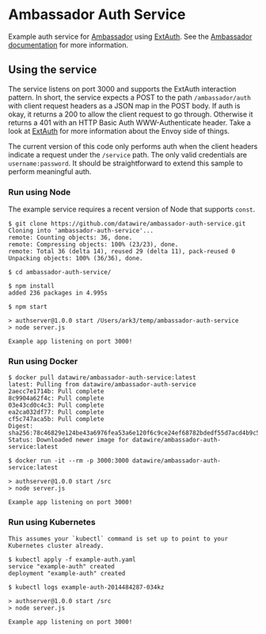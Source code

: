 # Ambassador Auth Service

Example auth service for [Ambassador][ag] using [ExtAuth][ae]. See the [Ambassador documentation][aw] for more information.

[ag]: https://github.com/datawire/ambassador
[ae]: https://github.com/datawire/ambassador-envoy
[aw]: http://www.getambassador.io/


## Using the service

The service listens on port 3000 and supports the ExtAuth interaction pattern. In short, the service expects a POST to the path `/ambassador/auth` with client request headers as a JSON map in the POST body. If auth is okay, it returns a 200 to allow the client request to go through. Otherwise it returns a 401 with an HTTP Basic Auth WWW-Authenticate header. Take a look at [ExtAuth][ae] for more information about the Envoy side of things.

The current version of this code only performs auth when the client headers indicate a request under the `/service` path. The only valid credentials are `username:password`. It should be straightforward to extend this sample to perform meaningful auth.


### Run using Node

The example service requires a recent version of Node that supports `const`.

    $ git clone https://github.com/datawire/ambassador-auth-service.git
    Cloning into 'ambassador-auth-service'...
    remote: Counting objects: 36, done.
    remote: Compressing objects: 100% (23/23), done.
    remote: Total 36 (delta 14), reused 29 (delta 11), pack-reused 0
    Unpacking objects: 100% (36/36), done.

    $ cd ambassador-auth-service/

    $ npm install
    added 236 packages in 4.995s

    $ npm start

    > authserver@1.0.0 start /Users/ark3/temp/ambassador-auth-service
    > node server.js

    Example app listening on port 3000!


### Run using Docker

    $ docker pull datawire/ambassador-auth-service:latest
    latest: Pulling from datawire/ambassador-auth-service
    2aecc7e1714b: Pull complete
    8c9904a62f4c: Pull complete
    03e43cd0c4c3: Pull complete
    ea2ca032df77: Pull complete
    cf5c747aca5b: Pull complete
    Digest: sha256:78c46829e124be43a6976fea53a6e120f6c9ce24ef68782bdedf55d7acd4b9c5
    Status: Downloaded newer image for datawire/ambassador-auth-service:latest

    $ docker run -it --rm -p 3000:3000 datawire/ambassador-auth-service:latest

    > authserver@1.0.0 start /src
    > node server.js

    Example app listening on port 3000!


### Run using Kubernetes

    This assumes your `kubectl` command is set up to point to your Kubernetes cluster already.

    $ kubectl apply -f example-auth.yaml
    service "example-auth" created
    deployment "example-auth" created

    $ kubectl logs example-auth-2014484287-034kz

    > authserver@1.0.0 start /src
    > node server.js

    Example app listening on port 3000!
